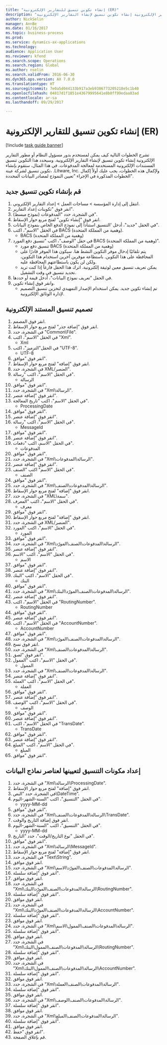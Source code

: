 ```yaml
--- 
title: "إنشاء تكوين تنسيق للتقارير الإلكترونية (ER)"
description: "تشرح الخطوات التالية كيف يمكن لمستخدم بدور مسؤول النظام أو مطور التقارير الإلكترونية إنشاء تكوين تنسيق لإنشاء التقارير الإلكترونية."
author: NickSelin
manager: AnnBe
ms.date: 01/16/2017
ms.topic: business-process
ms.prod: 
ms.service: dynamics-ax-applications
ms.technology: 
audience: Application User
ms.reviewer: kfend
ms.search.scope: Operations
ms.search.region: Global
ms.author: nselin
ms.search.validFrom: 2016-06-30
ms.dyn365.ops.version: AX 7.0.0
ms.translationtype: HT
ms.sourcegitcommit: 7e0a5d044133b917a3eb9386773205218e5c1b40
ms.openlocfilehash: 04817d1f1851e43679995641e8b0ff99edaa83ad
ms.contentlocale: ar-sa
ms.lasthandoff: 09/29/2017

---
```

# <a name="create-a-format-configuration-for-electronic-reporting-er"></a>إنشاء تكوين تنسيق للتقارير الإلكترونية (ER)

[!include [task guide banner](../../includes/task-guide-banner.md)]

تشرح الخطوات التالية كيف يمكن لمستخدم بدور مسؤول النظام أو مطور التقارير الإلكترونية إنشاء تكوين تنسيق لإنشاء التقارير الإلكترونية. وسيحدد هذا التكوين تنسيق المستندات الإلكترونية المستخدمة لمعالجة المدفوعات. في هذا المثال، ستقوم بإنشاء تكوين تنسيق لشركة عينة، .Litware, Inc. ولإكمال هذه الخطوات، يجب عليك أولاً إكمال الخطوات المذكورة في الإجراء "تعيين النموذج لمصادر البيانات المحددة".


## <a name="create-a-new-format-configuration"></a>قم بإنشاء تكوين تنسيق جديد
1. انتقل إلى إدارة المؤسسة > مساحات العمل‬ > إعداد التقارير الإلكتروني‬.
2. انقر فوق "تكوينات إعداد التقارير‬".
3. في الشجرة، حدد "المدفوعات (نموذج مبسط)".
4. انقر فوق "إنشاء تكوين" لفتح مربع حوار الإسقاط‬.
5. في الحقل "جديد"، أدخل 'التنسيق استناداً إلى نموذج الدفع الخاص بنموذج البيانات".
6. في الحقل "الاسم"، اكتب BACS (وهمية من المملكة المتحدة).
    * BACS (وهمية من المملكة المتحدة)  
7. في حقل "الوصف"، اكتب "تنسيق دفع المورد BACS (وهمية من المملكة المتحدة)".
    * تنسيق دفع مورد BACS (وهمية من المملكة المتحدة)  
    * يتم تلقائيًا إدخال موفر التكوين النشط هنا. سيكون هذا الموفر قادرًا على المحافظة على هذا التكوين. باستطاعة موفرين آخرين استخدام هذا التكوين، ولكن لن يكون باستطاعتهم المحافظة عليه.  
    * يمكن تعريف تنسيق معين لوثيقة إلكترونية. اترك هذا الحقل فارغاً إذا كنت تريد تحديد تنسيق في وقت التشغيل.  
8. في الحقل "تعريف نموذج البيانات"، أدخل قيمة أو حددها.
9. وانقر فوق إنشاء تكوين.
    * تم إنشاء تكوين جديد. يمكن استخدام الإصدار التمهيدي لتخزين تنسيق التصميم لإدارة الوثائق الإلكترونية.  

## <a name="design-format-of-electronic-document"></a>تصميم تنسيق المستند الإلكترونية
1. انقر فوق المصمم.
2. انقر فوق "إضافة جذر" لفتح مربع حوار الإسقاط‬.
3. في الشجرة، حدد "Common\File".
4. في الحقل "الاسم"، اكتب "Xml".
    * Xml  
5. في الحقل"الترميز"، اكتب "UTF-8".
    * UTF-8  
6. انقر فوق "موافق".
7. انقر فوق "إضافة" لفتح مربع حوار الإسقاط‬.
8. في الشجرة، حدد XML/العنصر".
9. في الحقل "الاسم"، اكتب "رسالة".
    * الرسالة  
10. انقر فوق "موافق".
11. في الشجرة، حدد "Xml\الرسالة".
12. انقر فوق "إضافة عنصر".
13. في الحقل "الاسم"، اكتب "تاريخ المعالجة".
    * ProcessingDate  
14. انقر فوق "موافق".
15. انقر فوق "إضافة عنصر".
16. في الحقل "الاسم"، اكتب "رسالة".
    * MessageId  
17. انقر فوق "موافق".
18. انقر فوق "إضافة عنصر".
19. في الحقل "الاسم، اكتب "دفعات".‬
    * المدفوعات  
20. انقر فوق "موافق".
21. في الشجرة، حدد "Xml\الرسالة\المدفوعات".
22. انقر فوق "إضافة عنصر".
23. في الحقل "الاسم" اكتب "الصنف".
    * الصنف  
24. انقر فوق "موافق".
25. في الشجرة، حدد "Xml\الرسالة\المدفوعات\الصنف".
26. انقر فوق "إضافة" لفتح مربع حوار الإسقاط‬.
27. في الشجرة، حدد "XML\سمة".
28. في الحقل "الاسم"، اكتب "المعرف".
    * معرف  
29. انقر فوق "موافق".
30. انقر فوق "إضافة" لفتح مربع حوار الإسقاط‬.
31. في الشجرة، حدد XML/العنصر".
32. في الحقل "الاسم"، اكتب "المورد".
    * المورِد  
33. انقر فوق "موافق".
34. في الشجرة، حدد "Xml\الرسالة\المدفوعات\الصنف\المورّد".
35. انقر فوق "إضافة عنصر".
36. في الحقل "الاسم"، اكتب "الاسم".
    * الاسم  
37. انقر فوق "موافق".
38. انقر فوق "إضافة عنصر".
39. في الحقل "الاسم"، اكتب "البنك".
    * البنك  
40. انقر فوق "موافق".
41. في الشجرة، حدد "Xml\الرسالة\المدفوعات\الصنف\المورّد\البنك".
42. انقر فوق "إضافة عنصر".
43. في الحقل "الاسم"، اكتب "RoutingNumber".
    * RoutingNumber  
44. انقر فوق "موافق".
45. انقر فوق "إضافة عنصر".
46. في الحقل "الاسم"، اكتب "AccountNumber".
    * AccountNumber  
47. انقر فوق "موافق".
48. في الشجرة، حدد "Xml\الرسالة\المدفوعات\الصنف\المورّد".
49. انقر فوق نسخ.
50. في الشجرة، حدد "Xml\الرسالة\المدفوعات\الصنف".
51. انقر فوق "لصق".
52. في الحقل "الاسم"، اكتب "الممول".
    * الممول  
53. في الشجرة، حدد "Xml\الرسالة\المدفوعات\الصنف".
54. انقر فوق "إضافة عنصر".
55. في الحقل "الاسم"، اكتب "العملة".
    * العملة  
56. انقر فوق "موافق".
57. انقر فوق "إضافة عنصر".
58. في الحقل "الاسم"، اكتب "الوصف".
    * ‏‏الوصف  
59. انقر فوق "موافق".
60. انقر فوق "إضافة عنصر".
61. في الحقل "الاسم"، اكتب "TransDate".
    * TransDate  
62. انقر فوق "موافق".
63. انقر فوق "إضافة عنصر".
64. في الحقل "الاسم"، اكتب "المبلغ".
    * المبلغ  
65. انقر فوق "موافق".

## <a name="prepare-format-components-for-mapping-to-data-model-elements"></a>إعداد مكونات التنسيق لتعيينها لعناصر نماذج البيانات
1. في الشجرة، حدد "Xml\الرسالة\ProcessingDate".
2. انقر فوق "إضافة" لفتح مربع حوار الإسقاط‬.
3. في الشجرة، حدد "النص\DateTime".
4. في الحقل "التنسيق"، اكتب "السنة-الشهر-اليوم".
    * yyyy-MM-dd  
5. انقر فوق "موافق".
6. في الشجرة، حدد "Xml\الرسالة\المدفوعات\الصنف\TransDate".
7. انقر فوق إضافة التاريخ والوقت.
8. في الحقل "التنسيق"، اكتب "السنة-الشهر-اليوم".
    * yyyy-MM-dd  
9. في الحقل "نوع التاريخ/الوقت‬"، حدد "التاريخ".
10. انقر فوق "موافق".
11. في الشجرة، حدد "Xml\الرسالة\MessageId".
12. انقر فوق "إضافة" لفتح مربع حوار الإسقاط‬.
13. في الشجرة، حدد "Text\String".
14. انقر فوق موافق.
15. في الشجرة، حدد "Xml\الرسالة\المدفوعات\الصنف\المورّد\الاسم".
16. انقر فوق "إضافة سلسلة".
17. انقر فوق موافق.
18. في الشجرة، حدد "Xml\الرسالة\المدفوعات\الصنف\المورّد\البنك\RoutingNumber".
19. انقر فوق "إضافة سلسلة".
20. انقر فوق موافق.
21. في الشجرة، حدد "Xml\الرسالة\المدفوعات\الصنف\المورّد\البنك\AccountNumber".
22. انقر فوق "إضافة سلسلة".
23. انقر فوق موافق.
24. في الشجرة، حدد "Xml\الرسالة\المدفوعات\الصنف\الممول\الاسم".
25. انقر فوق "إضافة سلسلة".
26. انقر فوق موافق.
27. في الشجرة، حدد "Xml\الرسالة\المدفوعات\الصنف\الممول\البنك\RoutingNumber".
28. انقر فوق "إضافة سلسلة".
29. انقر فوق موافق.
30. في الشجرة، حدد "Xml\الرسالة\المدفوعات\الصنف\الممول\البنك\AccountNumber".‬
31. انقر فوق "إضافة سلسلة".
32. انقر فوق موافق.
33. في الشجرة، حدد "Xml\الرسالة\المدفوعات\الصنف\العملة".
34. انقر فوق "إضافة سلسلة".
35. انقر فوق موافق.
36. في الشجرة، حدد "Xml\الرسالة\المدفوعات\الصنف\الوصف".‬
37. انقر فوق "إضافة سلسلة".
38. انقر فوق موافق.
39. في الشجرة، حدد "Xml\الرسالة\المدفوعات\الصنف\المبلغ".‬
40. انقر فوق "إضافة سلسلة".
41. انقر فوق موافق.
42. انقر فوق "حفظ".
43. قم بإغلاق الصفحة.


